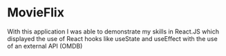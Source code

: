 # MovieFlix
With this application I was able to demonstrate my skills in React.JS which displayed the use of React hooks like useState and useEffect with the use of an external API (OMDB) 
